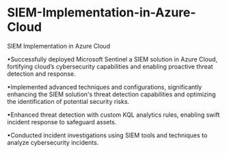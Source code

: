 # SIEM-Implementation-in-Azure-Cloud

SIEM Implementation in Azure Cloud 

•Successfully deployed Microsoft Sentinel a SIEM solution in Azure Cloud, fortifying cloud’s cybersecurity capabilities and enabling proactive threat detection and response. 

•Implemented advanced techniques and configurations, significantly enhancing the SIEM solution's threat detection capabilities and optimizing the identification of potential security risks.

 •Enhanced threat detection with custom KQL analytics rules, enabling swift incident response to safeguard assets.
 
 •Conducted incident investigations using SIEM tools and techniques to analyze cybersecurity incidents. 
